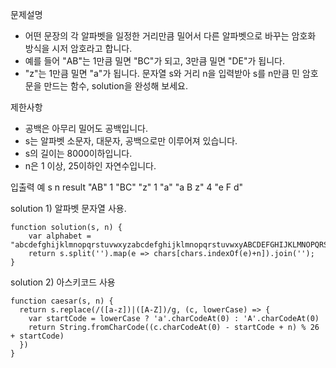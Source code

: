 문제설명
- 어떤 문장의 각 알파벳을 일정한 거리만큼 밀어서 다른 알파벳으로 바꾸는 암호화 방식을 시저 암호라고 합니다. 
- 예를 들어 "AB"는 1만큼 밀면 "BC"가 되고, 3만큼 밀면 "DE"가 됩니다. 
- "z"는 1만큼 밀면 "a"가 됩니다. 문자열 s와 거리 n을 입력받아 s를 n만큼 민 암호문을 만드는 함수, solution을 완성해 보세요.

제한사항
- 공백은 아무리 밀어도 공백입니다.
- s는 알파벳 소문자, 대문자, 공백으로만 이루어져 있습니다.
- s의 길이는 8000이하입니다.
- n은 1 이상, 25이하인 자연수입니다.

입출력 예
s	       n	 result
"AB"	   1	 "BC"
"z"	     1	 "a"
"a B z"	 4	 "e F d"

solution 1) 알파벳 문자열 사용.

```
function solution(s, n) {
    var alphabet = "abcdefghijklmnopqrstuvwxyzabcdefghijklmnopqrstuvwxyABCDEFGHIJKLMNOPQRSTUVWXYZABCDEFGHIJKLMNOPQRSTUVWXY";
    return s.split('').map(e => chars[chars.indexOf(e)+n]).join('');
}
```

solution 2) 아스키코드 사용

```
function caesar(s, n) {
  return s.replace(/([a-z])|([A-Z])/g, (c, lowerCase) => {
    var startCode = lowerCase ? 'a'.charCodeAt(0) : 'A'.charCodeAt(0)
    return String.fromCharCode((c.charCodeAt(0) - startCode + n) % 26 + startCode)
  })
}
```


